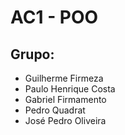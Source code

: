 # AC1 - POO

## Grupo:
- Guilherme Firmeza
- Paulo Henrique Costa
- Gabriel Firmamento
- Pedro Quadrat
- José Pedro Oliveira
